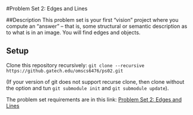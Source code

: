 #Problem Set 2: Edges and Lines

##Description
This problem set is your first “vision” project where you compute an “answer” – that is, some structural or semantic description as to what is in an image. You will find edges and objects.

## Setup
Clone this repository recursively:
`git clone --recursive https://github.gatech.edu/omscs6476/ps02.git`

(If your version of git does not support recurse clone, then clone without the option and tun `git submodule init` and `git submodule update`).

The problem set requirements are in this link: 
[Problem Set 2: Edges and Lines](https://docs.google.com/document/d/10fyi7JzCM_zCga21nn9jt46TNgOCIu-VRbFugeZ11xY/edit?usp=sharing)

